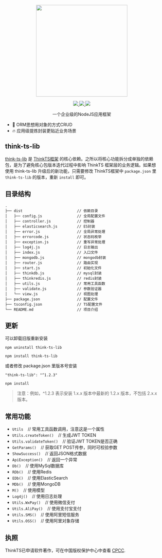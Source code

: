 <p align="center">
  <img width="300px" src="https://www.think-js.cn/icon.png">
</p>

<p align="center">
  <a href="https://www.think-ts.cn">
    <img src="https://img.shields.io/badge/npm-v1.0.0-blue">
  </a>
  <a href="https://www.think-ts.cn">
    <img src="https://img.shields.io/badge/downloads-110k/month-green">
  </a>
  <a href="https://www.think-ts.cn">
    <img src="https://codecov.io/gh/element-plus/element-plus/branch/dev/graph/badge.svg?token=BKSBO2GLZI"/>
  </a>
  <br>
</p>

<p align="center">一个企业级的NodeJS应用框架</p>

- 💪 ORM思想用对象的方式CRUD
- 🔥 应用级提炼封装更贴近业务场景

## think-ts-lib

[think-ts-lib](https://www.npmjs.com/package/think-ts-lib) 是 [ThinkTS框架](https://www.thinkts.cn) 的核心依赖。之所以将核心功能拆分成单独的依赖包，是为了避免核心包版本迭代过程中影响 ThinkTS 框架层的业务逻辑。如果想使用 think-ts-lib 升级后的新功能，只需要修改 ThinkTS框架中 ``package.json`` 里 ``think-ts-lib`` 的版本，重新 ``install`` 即可。

## 目录结构

```
.
├── dist                         // 依赖目录
│   ├── config.js                // 全局配置文件
│   ├── controller.js            // 控制器
│   ├── elasticsearch.js         // ES封装
│   ├── error.js                 // 全局异常处理
│   ├── errorcode.js             // 状态码枚举
│   ├── exception.js             // 重写异常处理
│   ├── log4j.js                 // 日志输出
│   ├── index.js                 // 入口文件
│   ├── mongodb.js               // mongodb封装
│   ├── router.js                // 路由实现
│   ├── start.js                 // 初始化文件
│   ├── thinkdb.js               // mysql封装
│   ├── thinkredis.js            // redis封装
│   ├── utils.js                 // 常用工具函数
│   ├── validate.js              // 参数验证器
│   └── view.js                  // 视图处理
├── package.json                 // 配置文件
├── tsconfig.json                // TS配置文件
└── README.md                    // 项目介绍
```

## 更新

可以卸载旧版重新安装

```
npm uninstall think-ts-lib

npm install think-ts-lib
```

或者修改 package.json 里版本号安装

```
"think-ts-lib": "^1.2.3"

npm install

```

> 注意：例如，^1.2.3 表示安装 1.x.x 版本中最新的 1.2.x 版本，不包括 2.x.x 版本。

## 常用功能

* ``Utils`` &ensp; // 常用工具函数调用，注意这是一个属性
* ``Utils.createToken()`` &ensp; // 生成JWT TOKEN
* ``Utils.validateToken()`` &ensp; // 验证JWT TOKEN是否正确
* ``GetParams()`` &ensp; // 获取GET POST传参，同时可校验参数
* ``ShowSuccess()`` &ensp; // 返回JSON格式数据
* ``ApiException()`` &ensp; // 返回一个异常
* ``Db()`` &ensp; // 使用MySql数据库
* ``RDb()`` &ensp; // 使用Redis
* ``EDb()`` &ensp; // 使用ElasticSearch
* ``MDb()`` &ensp; // 使用MongoDB
* ``M()`` &ensp; // 使用模型
* ``Log4j()`` &ensp; // 使用日志处理
* ``Utils.WxPay()`` &ensp; // 使用微信支付
* ``Utils.AliPay()`` &ensp; // 使用支付宝支付
* ``Utils.SMS()`` &ensp; // 使用阿里短信服务
* ``Utils.OSS()`` &ensp; // 使用阿里对象存储

## 执照

ThinkTS已申请软件著作，可在中国版权保护中心中查看
[CPCC](https://www.ccopyright.com.cn).